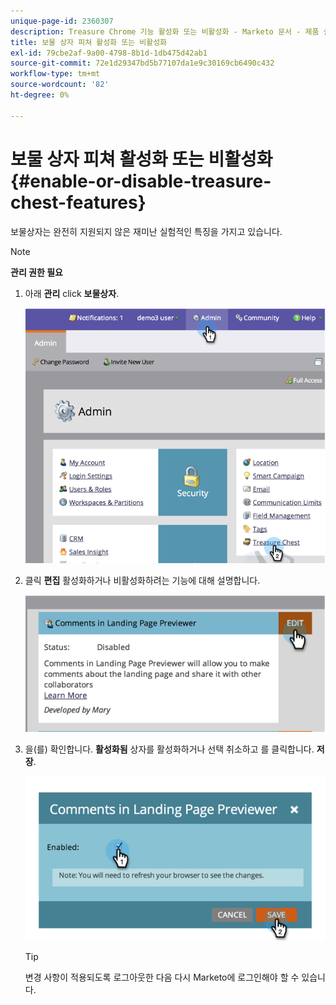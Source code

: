 ```yaml
---
unique-page-id: 2360307
description: Treasure Chrome 기능 활성화 또는 비활성화 - Marketo 문서 - 제품 설명서
title: 보물 상자 피쳐 활성화 또는 비활성화
exl-id: 79cbe2af-9a00-4798-8b1d-1db475d42ab1
source-git-commit: 72e1d29347bd5b77107da1e9c30169cb6490c432
workflow-type: tm+mt
source-wordcount: '82'
ht-degree: 0%

---
```


# 보물 상자 피쳐 활성화 또는 비활성화 {#enable-or-disable-treasure-chest-features}

보물상자는 완전히 지원되지 않은 재미난 실험적인 특징을 가지고 있습니다.

>[!NOTE]
>
>**관리 권한 필요**

1. 아래 **관리** click **보물상자**.

   ![](assets/image2014-9-16-17-3a0-3a36.png)

1. 클릭 **편집** 활성화하거나 비활성화하려는 기능에 대해 설명합니다.

   ![](assets/image2014-9-16-16-3a53-3a42.png)

1. 을(를) 확인합니다. **활성화됨** 상자를 활성화하거나 선택 취소하고 를 클릭합니다. **저장**.

   ![](assets/image2014-9-16-16-3a53-3a53.png)

   >[!TIP]
   >
   >변경 사항이 적용되도록 로그아웃한 다음 다시 Marketo에 로그인해야 할 수 있습니다.
